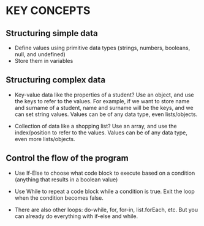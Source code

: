 # KEY CONCEPTS

## Structuring simple data

* Define values using primitive data types (strings, numbers, booleans, null, and undefined)
* Store them in variables

## Structuring complex data

* Key-value data like the properties of a student? Use an object, and use the keys to refer to the values. For example, if we want to store name and surname of a student, name and surname will be the keys, and we can set string values. Values can be of any data type, even lists/objects.

* Collection of data like a shopping list? Use an array, and use the index/position to refer to the values. Values can be of any data type, even more lists/objects.

## Control the flow of the program

* Use If-Else to choose what code block to execute based on a condition (anything that results in a boolean value)

* Use While to repeat a code block while a condition is true. Exit the loop when the condition becomes false.

* There are also other loops: do-while, for, for-in, list.forEach, etc. But you can already do everything with if-else and while.
